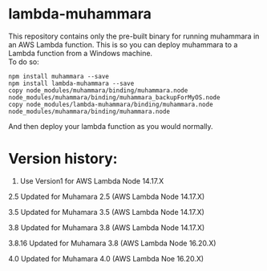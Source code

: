 # lambda-muhammara

This repository contains only the pre-built binary for running muhammara in an AWS Lambda function.  This is so you can deploy muhammara to a Lambda function from a Windows machine.  
To do so:
```
npm install muhammara --save
npm install lambda-muhammara --save
copy node_modules/muhammara/binding/muhammara.node node_modules/muhammara/binding/muhammara_backupForMyOS.node
copy node_modules/lambda-muhammara/binding/muhammara.node node_modules/muhammara/binding/muhammara.node
```

And then deploy your lambda function as you would normally.

# Version history:
1. Use Version1 for AWS Lambda Node 14.17.X

2.5 Updated for Muhamara 2.5 (AWS Lambda Node 14.17.X)

3.5 Updated for Muhamara 3.5 (AWS Lambda Node 14.17.X)

3.8 Updated for Muhamara 3.8 (AWS Lambda Node 14.17.X)

3.8.16 Updated for Muhamara 3.8 (AWS Lambda Node 16.20.X)

4.0 Updated for Muhamara 4.0 (AWS Lambda Noe 16.20.X)
